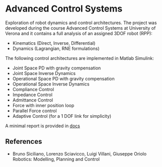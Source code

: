 # Advanced Control Systems

Exploration of robot dynamics and control architectures. The project was developed during the course Advanced Control Systems at University of Verona and it contains a full analysis of an assigned 3DOF robot (RPP):

- Kinematics (Direct, Inverse, Differential)
- Dynamics (Lagrangian, RNE formulations)

The following control architectures are implemented in Matlab Simulink:

- Joint Space PD with gravity compensation
- Joint Space Inverse Dynamics
- Operational Space PD with gravity compensation
- Operational Space Inverse Dynamics
- Compliance Control
- Impedance Control
- Admittance Control
- Force with inner position loop
- Parallel Force control
- Adaptive Control (for a 1 DOF link for simplicity)

A minimal report is provided in [docs](./doc/report.pdf)

## References

- Bruno Siciliano, Lorenzo Sciavicco, Luigi Villani, Giuseppe Oriolo Robotics: Modelling, Planning and Control